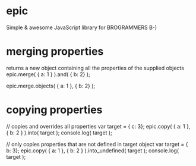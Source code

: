 epic
====

Simple &amp; awesome JavaScript library for BROGRAMMERS B-)


merging properties
====

returns a new object containing all the properties of the supplied objects
epic.merge( { a: 1 } ).and( { b: 2} );

epic.merge.objects( { a: 1 }, { b: 2} );

copying properties
====

// copies and overrides all properties
var target = { c: 3};
epic.copy( { a: 1 }, { b: 2 } ).into( target );
console.log( target );

// only copies properties that are not defined in target object
var target = { b: 3};
epic.copy( { a: 1 }, { b: 2 } ).into_undefined( target );
console.log( target );
